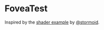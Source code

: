 # FoveaTest

Inspired by the [shader example](https://www.shadertoy.com/view/4dsXzM) by [@stormoid](https://twitter.com/stormoid). 
